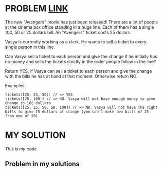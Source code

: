 # PROBLEM [LINK](https://www.codewars.com/kata/555615a77ebc7c2c8a0000b8/train/javascript)
The new "Avengers" movie has just been released! There are a lot of people at the cinema box office standing in a huge line. Each of them has a single 100, 50 or 25 dollars bill. An "Avengers" ticket costs 25 dollars.

Vasya is currently working as a clerk. He wants to sell a ticket to every single person in this line.

Can Vasya sell a ticket to each person and give the change if he initially has no money and sells the tickets strictly in the order people follow in the line?

Return YES, if Vasya can sell a ticket to each person and give the change with the bills he has at hand at that moment. Otherwise return NO.

Examples:
```
tickets([25, 25, 50]) // => YES 
tickets([25, 100]) // => NO. Vasya will not have enough money to give change to 100 dollars
tickets([25, 25, 50, 50, 100]) // => NO. Vasya will not have the right bills to give 75 dollars of change (you can't make two bills of 25 from one of 50)
```
# MY SOLUTION

*This is my code*

## Problem in my solutions

